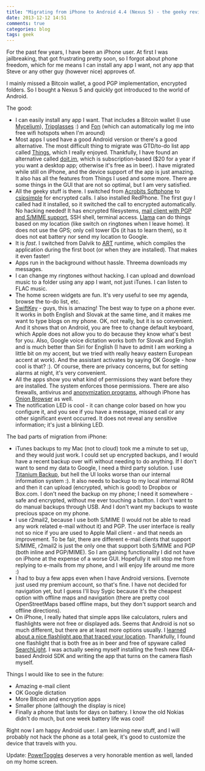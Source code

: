 ```yaml
---
title: "Migrating from iPhone to Android 4.4 (Nexus 5) - the geeky review"
date: 2013-12-12 14:51
comments: true
categories: blog
tags: geek
---
```

For the past few years, I have been an iPhone user. At first I was jailbreaking, that got frustrating pretty soon, so I forgot about phone freedom, which for me means I can install any app I want, not any app that Steve or any other guy (however nice) approves of.

I mainly missed a Bitcoin wallet, a good PGP implementation, encrypted folders. So I bought a Nexus 5 and quickly got introduced to the world of Android.

The good:

 * I can easily install any app I want. That includes a  Bitcoin wallet (I use [Mycelium](http://mycelium.com/)), [Tripglasses](https://play.google.com/store/apps/details?id=sk.gk2.tripglasses&hl=en) :) and [Fon](https://play.google.com/store/apps/details?id=com.oakley.fon&hl=en) (which can automatically log me into free wifi hotspots when I'm around)
 * Most apps I used have a good Android version or there's a good alternative. The most difficult thing to migrate was GTD/to-do list app called [Things](http://culturedcode.com/things/), which I really enjoyed. Thankfully, I have found an alternative called [doit.im](http://doit.im/), which is subscription-based ($20 for a year if you want a desktop app; otherwise it's free as in beer). I have migrated while still on iPhone, and the device support of the app is just amazing. It also has all the features from Things I used and some more. There are some things in the GUI that are not so optimal, but I am very satisfied.
  * All the geeky stuff is there. I switched from [Acrobits Softphone](http://acrobits.cz/) to [csipsimple](https://code.google.com/p/csipsimple/) for encrypted calls. I also installed RedPhone. The first guy I called had it installed, so it switched the call to encrypted automatically. No hacking needed! It has encrypted filesystems, [mail client with PGP and S/MIME support](https://play.google.com/store/apps/details?id=at.rundquadrat.android.r2mail2&hl=en), SSH shell, terminal access. [Llama](https://play.google.com/store/apps/details?id=com.kebab.Llama&hl=en) can do things based on my location (like switch on ringtones when I leave home). It does not use the GPS; only cell tower IDs (it has to learn them), so it does not eat battery nor send my location to Google. 
  * It is _fast_. I switched from Dalvik to [ART](http://source.android.com/devices/tech/dalvik/art.html) runtime, which compiles the application during the first boot (or when they are installed). That makes it even faster!
  * Apps run in the background without hassle. Threema downloads my messages. 
  * I can change my ringtones without hacking. I can upload and download music to a folder using any app I want, not just iTunes. I can listen to FLAC music. 
  * The home screen widgets are fun. It's very useful to see my agenda, browse the to-do list, etc.
  * [SwiftKey](http://www.swiftkey.net/en/) - guys, this is amazing! The best way to type on a phone ever. It works in both English and Slovak at the same time, and it makes me want to type blogs on my phone. OK, not really, but it is so convenient. And it shows that on Android, you are free to change default keyboard, which Apple does not allow you to do because they know what's best for you. Also, Google voice dictation works both for Slovak and English and is much better than Siri for English (I have to admit I am working a little bit on my accent, but we tried with really heavy eastern European accent at work). And the assistant activates by saying OK Google - how cool is that? :). Of course, there are privacy concerns, but for setting alarms at night, it's very convenient.
  * All the apps show you what kind of permissions they want before they are installed. The system enforces those permissions. There are also firewalls, antivirus and [anonymization programs](https://play.google.com/store/apps/details?id=org.torproject.android&hl=en), although iPhone has [Onion Browser](https://itunes.apple.com/us/app/onion-browser/id519296448) as well.
  * The notification LED is cool - it can change color based on how you configure it, and you see if you have a message, missed call or any other significant event occurred. It does not reveal any sensitive information; it's just a blinking LED.
  
The bad parts of migration from iPhone:

 * iTunes backups to my Mac (not to cloud) took me a minute to set up, and they would just work. I could set up encrypted backups, and I would have a recent backup over wifi without needing to do anything. If I don't want to send my data to Google, I need a third party solution. I use [Titanium Backup](https://play.google.com/store/apps/details?id=com.keramidas.TitaniumBackup&hl=en), but hell the UI looks worse than our internal information system :). It also needs to backup to my local internal ROM and then it can upload (encrypted, which is good) to Dropbox or Box.com. I don't need the backup on my phone; I need it somewhere - safe and encrypted, without me ever touching a button. I don't want to do manual backups through USB. And I don't want my backups to waste precious space on my phone. 
 * I use r2mail2, because I use both S/MIME (I would not be able to read any work related e-mail without it) and PGP. The user interface is really not so nice if you are used to Apple Mail client - and that needs an improvement. To be fair, there are different e-mail clients that support S/MIME, r2mail2 is just the only one that support both S/MIME and PGP (both inline and PGP/MIME). So I am gaining functionality I did not have on iPhone at the expense of a worse GUI. Hopefully it will stop me from replying to e-mails from my phone, and I will enjoy life around me more :)
 * I had to buy a few apps even when I have Android versions. Evernote just used my premium account, so that's fine. I have not decided for navigation yet, but I guess I'll buy Sygic because it's the cheapest option with offline maps and navigation (there are pretty cool OpenStreetMaps based offline maps, but they don't support search and offline directions).
 * On iPhone, I really hated that simple apps like calculators, rulers and flashlights were not free or displayed ads. Seems that Android is not so much different, but there are at least more options usually. I [learned about a nice flashlight app that traced your location](http://www.nbcnews.com/technology/shock-dark-flashlight-app-tracks-your-location-1B7991120). Thankfully, I found one flashlight that is both free as in beer and free of spyware called [SearchLight](http://code.google.com/p/search-light/). I was actually seeing myself installing the fresh new IDEA-based Android SDK and writing the app that turns on the camera flash myself. 
 
Things I would like to see in the future:

 * Amazing e-mail client
 * OK Google dictation 
 * More Bitcoin and encryption apps
 * Smaller phone (although the display is nice)
 * Finally a phone that lasts for days on battery. I know the old Nokias didn't do much, but one week battery life was cool!
 
Right now I am happy Android user. I am learning new stuff, and I will probably not hack the phone as a total geek, it's good to customize the device that travels with you.

Update: [PowerToggles](https://play.google.com/store/apps/details?id=com.painless.pc) deserves a very honorable mention as well, landed on my home screen.
